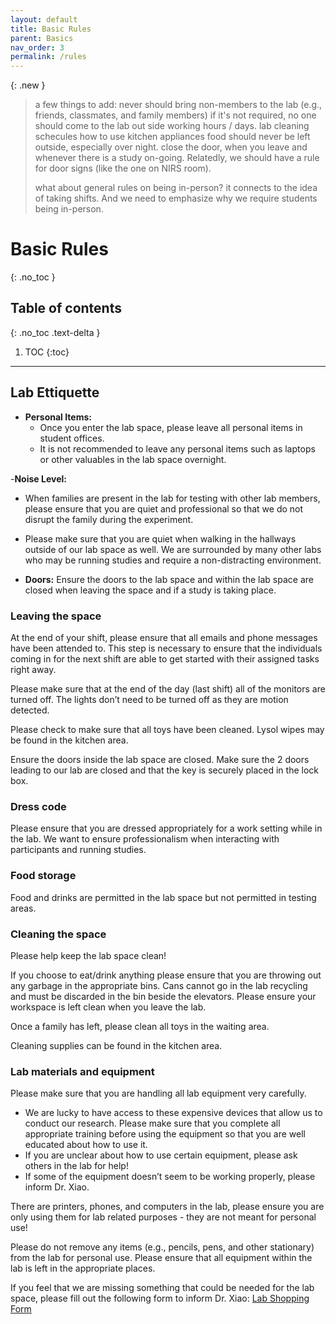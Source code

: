 ```yaml
---
layout: default
title: Basic Rules
parent: Basics
nav_order: 3
permalink: /rules
---
```

{: .new }
> a few things to add:
> never should bring non-members to the lab (e.g., friends, classmates, and family members)
> if it's not required, no one should come to the lab out side working hours / days.
> lab cleaning schecules
> how to use kitchen appliances
> food should never be left outside, especially over night.
> close the door, when you leave and whenever there is a study on-going. Relatedly, we should have a rule for door signs (like the one on NIRS room).
>
> what about general rules on being in-person? it connects to the idea of taking shifts. And we need to emphasize why we require students being in-person.

# Basic Rules
{: .no_toc }

## Table of contents
{: .no_toc .text-delta }

1. TOC
{:toc}

---

## Lab Ettiquette

- **Personal Items:** 
   - Once you enter the lab space, please leave all personal items in student offices.
   - It is not recommended to leave any personal items such as laptops or other valuables in the lab space overnight.

-**Noise Level:**
   - When families are present in the lab for testing with other lab members, please ensure that you are quiet and professional so that we do not disrupt the family during the experiment.
   - Please make sure that you are quiet when walking in the hallways outside of our lab space as well. We are surrounded by many other labs who may be running studies and require a non-distracting environment.

- **Doors:** Ensure the doors to the lab space and within the lab space are closed when leaving the space and if a study is taking place. 


### Leaving the space

At the end of your shift, please ensure that all emails and phone messages have been attended to. This step is necessary to ensure that the individuals coming in for the next shift are able to get started with their assigned tasks right away.

Please make sure that at the end of the day (last shift) all of the monitors are turned off. The lights don’t need to be turned off as they are motion detected.

Please check to make sure that all toys have been cleaned. Lysol wipes may be found in the kitchen area.

Ensure the doors inside the lab space are closed. Make sure the 2 doors leading to our lab are closed and that the key is securely placed in the lock box.

### Dress code
Please ensure that you are dressed appropriately for a work setting while in the lab. We want to ensure professionalism when interacting with participants and running studies. 

### Food storage
Food and drinks are permitted in the lab space but not permitted in testing areas.

### Cleaning the space
Please help keep the lab space clean!

If you choose to eat/drink anything please ensure that you are throwing out any garbage in the appropriate bins. Cans cannot go in the lab recycling and must be discarded in the bin beside the elevators. Please ensure your workspace is left clean when you leave the lab.

Once a family has left, please clean all toys in the waiting area. 

Cleaning supplies can be found in the kitchen area. 

### Lab materials and equipment

Please make sure that you are handling all lab equipment very carefully.
- We are lucky to have access to these expensive devices that allow us to conduct our research. Please make sure that you complete all appropriate training before using the equipment so that you are well educated about how to use it. 
- If you are unclear about how to use certain equipment, please ask others in the lab for help! 
- If some of the equipment doesn’t seem to be working properly, please inform Dr. Xiao. 

There are printers, phones, and computers in the lab, please ensure you are only using them for lab related purposes - they are not meant for personal use! 

Please do not remove any items (e.g., pencils, pens, and other stationary) from the lab for personal use. Please ensure that all equipment within the lab is left in the appropriate places. 

If you feel that we are missing something that could be needed for the lab space, please fill out the following form to inform Dr. Xiao: [Lab Shopping Form](https://forms.office.com/pages/responsepage.aspx?id=B2M3RCm0rUKMJSjNSW9HcudkN_4lJH5IiXFmxJeXy5JUODkyNzFOMzZBOThKUFA5Ujk2MkNHWEQ4MS4u)



